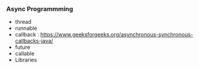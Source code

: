 ### Async Programmming
- thread
- runnable
- callback : https://www.geeksforgeeks.org/asynchronous-synchronous-callbacks-java/
- future
- callable
- Libraries